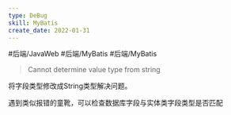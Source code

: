 ```yaml
---
type: DeBug
skill: MyBatis
create_date: 2022-01-31
---
```


#后端/JavaWeb #后端/MyBatis #后端/MyBatis


>Cannot determine value type from string

将字段类型修改成String类型解决问题。

遇到类似报错的童靴，可以检查数据库字段与实体类字段类型是否匹配